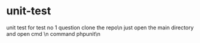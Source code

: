 # unit-test
unit test for test no 1 question
clone the repo\n
just open the main directory and open cmd \n
command phpunit\n
